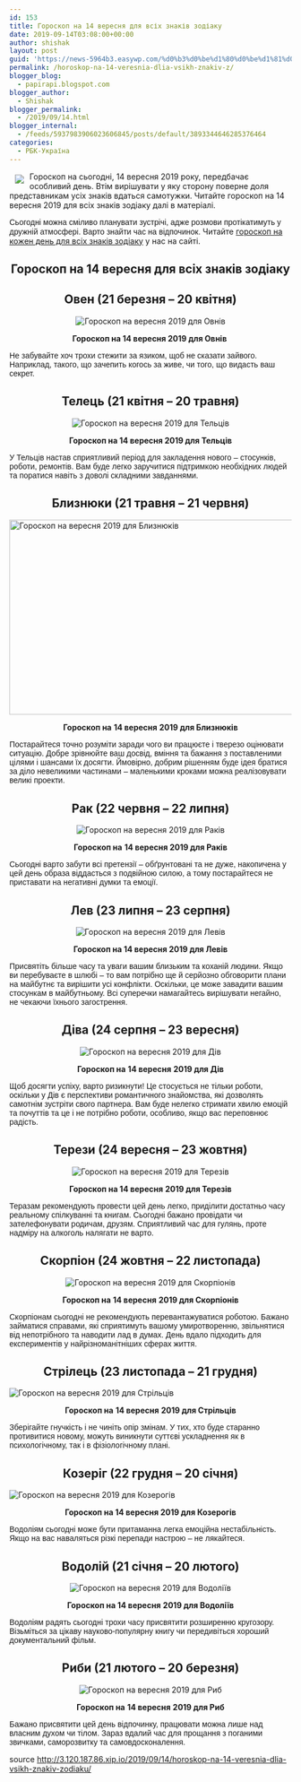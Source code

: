 ```yaml
---
id: 153
title: Гороскоп на 14 вересня для всіх знаків зодіаку
date: 2019-09-14T03:08:00+00:00
author: shishak
layout: post
guid: 'https://news-5964b3.easywp.com/%d0%b3%d0%be%d1%80%d0%be%d1%81%d0%ba%d0%be%d0%bf-%d0%bd%d0%b0-14-%d0%b2%d0%b5%d1%80%d0%b5%d1%81%d0%bd%d1%8f-%d0%b4%d0%bb%d1%8f-%d0%b2%d1%81%d1%96%d1%85-%d0%b7%d0%bd%d0%b0%d0%ba%d1%96%d0%b2-%d0%b7/'
permalink: /horoskop-na-14-veresnia-dlia-vsikh-znakiv-z/
blogger_blog:
  - papirapi.blogspot.com
blogger_author:
  - Shishak
blogger_permalink:
  - /2019/09/14.html
blogger_internal:
  - /feeds/5937983906023606845/posts/default/3893344646285376464
categories:
  - РБК-Україна
---
```

<img align="left" vspace="5" hspace="10" src="https://24tv.ua/resources/photos/news/640_DIR/201909/1202745.jpg" /> Гороскоп на сьогодні, 14 вересня 2019 року, передбачає особливий день. Втім вирішувати у яку сторону поверне доля представникам усіх знаків вдаться самотужки. Читайте гороскоп на 14 вересня 2019 для всіх знаків зодіаку далі в матеріалі.

<span style="font-family: ProximaNovaRegular, sans-serif">Сьогодні можна сміливо планувати зустрічі, адже розмови протікатимуть у дружній атмосфері. Варто знайти час на відпочинок.</span> Читайте [гороскоп на кожен день для всіх знаків зодіаку](https://24tv.ua/lifestyle/goroskop_na_sogodni_goroskop_na_zavtra_goroskop_na_kozhen_den_dlja_vsih_znakiv_zodiaku_tag6002/) у нас на сайті.

<h2 style="text-align: center">
  <strong>Гороскоп на 14 вересня&nbsp;для всіх знаків зодіаку</strong>
</h2>

<h2 style="text-align: center">
  <strong>Овен (21 березня – 20 квітня)</strong>
</h2>

<p style="text-align: center">
  <img alt="Гороскоп на вересня 2019 для Овнів " src="https://24tv.ua/resources/photos/news/620_DIR/201901/1090028_5542148.png?201901213032" />
</p>

<p style="text-align: center">
  <strong>Гороскоп на 14 вересня&nbsp;2019 для Овнів&nbsp;</strong>
</p>

<span style="font-family: ProximaNovaRegular, sans-serif">Не забувайте хоч трохи стежити за язиком, щоб не сказати зайвого. Наприклад, такого, що зачепить когось за живе, чи того, що видасть ваш секрет.</span>

<h2 style="text-align: center">
  <strong>Телець (21 квітня – 20 травня)</strong>
</h2>

<p style="text-align: center">
  <img alt="Гороскоп на вересня 2019 для Тельців" src="https://24tv.ua/resources/photos/news/620_DIR/201901/1090028_5542153.png?201901213032" />
</p>

<p style="text-align: center">
  <strong>Гороскоп на 14 вересня&nbsp;2019 для Тельців</strong>
</p>

<span style="font-family: ProximaNovaRegular, sans-serif">У Тельців настав сприятливий період для закладення нового – стосунків, роботи, ремонтів. Вам буде легко заручитися підтримкою необхідних людей та поратися навіть з доволі складними завданнями.</span>

<h2 style="text-align: center">
  <strong>Близнюки (21 травня – 21 червня)</strong>
</h2>

<img alt="Гороскоп на вересня 2019 для Близнюків" src="https://24tv.ua/resources/photos/news/620_DIR/201901/1090028_5542143.png?201901212926" style="width: 620px;height: 348px" /> 

<p style="text-align: center">
  <strong>Гороскоп на</strong> <strong style="text-align: center">14 вересня</strong> <strong>2019 для Близнюків</strong>
</p>

<span style="font-family: ProximaNovaRegular, sans-serif">П</span><span style="font-family: ProximaNovaRegular, sans-serif">остарайтеся точно розуміти заради чого ви працюєте і тверезо оцінювати ситуацію. Добре зрівнюйте ваш досвід, вміння та бажання з поставленими цілями і шансами їх досягти. Ймовірно, добрим рішенням буде ідея братися за діло невеликими частинами – маленькими кроками можна реалізовувати великі проекти.</span>

<h2 style="text-align: center">
  <strong>Рак (22 червня – 22 липня)</strong>
</h2>

<p style="text-align: center">
  <img alt="Гороскоп на вересня 2019 для Раків" src="https://24tv.ua/resources/photos/news/620_DIR/201901/1090028_5542149.png?201901213032" />
</p>

<p style="text-align: center">
  <strong>Гороскоп на</strong> <strong style="text-align: center">14 вересня&nbsp;</strong><strong>2019 для Раків</strong>
</p>

<span style="font-family: ProximaNovaRegular, sans-serif">Сьогодні варто забути всі претензії – обґрунтовані та не дуже, накопичена у цей день образа віддасться з подвійною силою, а тому постарайтеся не приставати на негативні думки та емоції.</span>

<h2 style="text-align: center">
  <strong>Лев (23 липня – 23 серпня)</strong>
</h2>

<p style="text-align: center">
  <img alt="Гороскоп на вересня 2019 для Левів" src="https://24tv.ua/resources/photos/news/620_DIR/201901/1090028_5542147.png?201901213032" />
</p>

<p style="text-align: center">
  <strong>Гороскоп на&nbsp;</strong><strong style="text-align: center">14 вересня</strong><strong>&nbsp;2019 для Левів</strong>
</p>

<span style="font-family: ProximaNovaRegular, sans-serif">Присвятіть більше часу та уваги вашим близьким та коханій людини. Якщо ви перебуваєте в шлюбі – то вам потрібно ще й серйозно обговорити плани на майбутнє та вирішити усі конфлікти. Оскільки, це може завадити вашим стосункам в майбутньому. Всі суперечки намагайтесь вирішувати негайно, не чекаючи їхнього загострення.</span>

<h2 style="text-align: center">
  <strong>Діва (24 серпня – 23 вересня)</strong>
</h2>

<p style="text-align: center">
  <img alt="Гороскоп на вересня 2019 для Дів" src="https://24tv.ua/resources/photos/news/620_DIR/201901/1090028_5542145.png?201901213032" />
</p>

<p style="text-align: center">
  <strong>Гороскоп на</strong> <strong style="text-align: center">14 вересня</strong> <strong>2019 для Дів</strong>
</p>

<span style="font-family: ProximaNovaRegular, sans-serif">Щоб досягти успіху, варто ризикнути! Це стосується не тільки роботи, оскільки у Дів є перспективи романтичного знайомства, які дозволять самотнім зустріти свого партнера. Вам буде нелегко стримати хвилю емоцій та почуттів та це і не потрібно роботи, особливо, якщо вас переповнює радість.</span>

<h2 style="text-align: center">
  <strong>Терези (24 вересня – 23 жовтня)</strong>
</h2>

<p style="text-align: center">
  <img alt="Гороскоп на вересня 2019 для Терезів" src="https://24tv.ua/resources/photos/news/620_DIR/201901/1090028_5542155.png?201901213032" />
</p>

<p style="text-align: center">
  <strong>Гороскоп на 14 вересн</strong><strong style="text-align: center">я</strong> <strong>2019 для Терезів</strong>
</p>

<span style="font-family: ProximaNovaRegular, sans-serif">Теразам рекомендують провести цей день легко, приділити достатньо часу реальному спілкуванні та книгам. Сьогодні бажано провідати чи зателефонувати родичам, друзям. Сприятливий час для гулянь, проте надміру на алкоголь налягати не варто.</span>

<h2 style="text-align: center">
  <strong>Скорпіон (24 жовтня – 22 листопада)</strong>
</h2>

<p style="text-align: center">
  <img alt="Гороскоп на вересня 2019 для Скорпіонів" src="https://24tv.ua/resources/photos/news/620_DIR/201901/1090028_5542151.png?201901213032" />
</p>

<p style="text-align: center">
  <strong>Гороскоп на</strong> <strong style="text-align: center">14 вересня</strong> <strong>2019 для Скорпіонів</strong>
</p>

<span style="font-family: ProximaNovaRegular, sans-serif">Скорпіонам сьогодні не рекомендують перевантажуватися роботою. Бажано займатися справами, які сприятимуть вашому умиротворенню, звільнятися від непотрібного та наводити лад в думах. День вдало підходить для експериментів у найрізноманітніших сферах життя.</span>

<h2 style="text-align: center">
  <strong>Стрілець (23 листопада – 21 грудня)</strong>
</h2>

![Гороскоп на вересня 2019 для Стрільців](https://24tv.ua/resources/photos/news/620_DIR/201901/1090028_5542152.png?201901213032) 

<p style="text-align: center">
  <strong>Гороскоп на</strong> <strong style="text-align: center">14 вересня</strong> <strong>2019 для Стрільців</strong>
</p>

<span style="font-family: ProximaNovaRegular, sans-serif">Зберігайте гнучкість і не чиніть опір змінам. У тих, хто буде старанно противитися новому, можуть виникнути суттєві ускладнення як в психологічному, так і в фізіологічному плані.</span>

<h2 style="text-align: center">
  <strong>Козеріг (22 грудня – 20 січня)</strong>
</h2>

![Гороскоп на вересня 2019 для Козерогів](https://24tv.ua/resources/photos/news/620_DIR/201901/1090028_5542146.png?201901213032) 

<p style="text-align: center">
  <strong>Гороскоп на 14 верес</strong><strong style="text-align: center">ня&nbsp;</strong><strong>2019 для Козерогів</strong>
</p>

<span style="font-family: ProximaNovaRegular, sans-serif">Водоліям сьогодні може бути притаманна легка емоційна нестабільність. Якщо на вас наваляться різкі перепади настрою – не лякайтеся.</span>

<h2 style="text-align: center">
  <strong>Водолій (21 січня – 20 лютого)</strong>
</h2>

<p style="text-align: center">
  <img alt="Гороскоп на вересня 2019 для Водоліїв" src="https://24tv.ua/resources/photos/news/620_DIR/201901/1090028_5542144.png?201901213032" />
</p>

<p style="text-align: center">
  <strong>Гороскоп на&nbsp;</strong><strong style="text-align: center">14 вересня</strong> <strong>2019 для Водоліїв</strong>
</p>

<span style="font-family: ProximaNovaRegular, sans-serif">Водоліям радять сьогодні трохи часу присвятити розширенню кругозору. Візьміться за цікаву науково-популярну книгу чи передивіться хороший документальний фільм.</span>

<h2 style="text-align: center">
  <strong>Риби (21 лютого – 20 березня)</strong>
</h2>

<p style="text-align: center">
  <img alt="Гороскоп на вересня 2019 для Риб" src="https://24tv.ua/resources/photos/news/620_DIR/201901/1090028_5542150.png?201901213032" />
</p>

<p style="text-align: center">
  <strong>Гороскоп на</strong> <strong style="text-align: center">14 вересня</strong> <strong>2019 для Риб</strong>
</p>

<span style="font-family: ProximaNovaRegular, sans-serif">Бажано присвятити цей день відпочинку, працювати можна лише над власним духом чи тілом. Зараз вдалий час для прощання з поганими звичками, саморозвитку та самовдосконалення.</span>

source <http://3.120.187.86.xip.io/2019/09/14/horoskop-na-14-veresnia-dlia-vsikh-znakiv-zodiaku/>